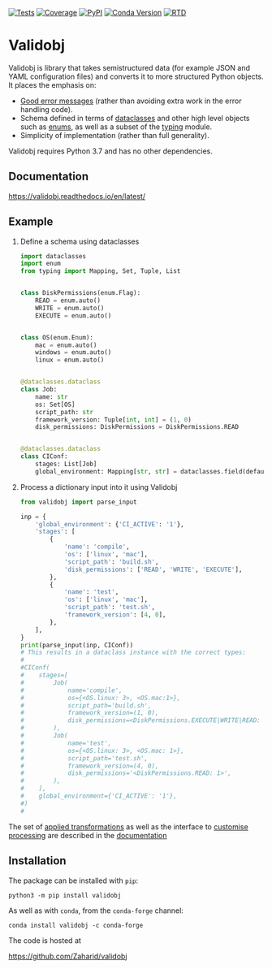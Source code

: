 [![Tests](https://github.com/Zaharid/validobj/workflows/Python%20package/badge.svg)](https://github.com/Zaharid/validobj/actions?query=workflow%3A%22Python+package%22)
[![Coverage](https://codecov.io/gh/Zaharid/validobj/branch/master/graph/badge.svg)](https://codecov.io/gh/Zaharid/validobj)
[![PyPI](https://img.shields.io/pypi/v/validobj.svg)](https://pypi.org/project/validobj/)
[![Conda Version](https://img.shields.io/conda/vn/conda-forge/validobj.svg)](https://anaconda.org/conda-forge/validobj)
[![RTD](https://readthedocs.org/projects/validobj/badge/)](https://readthedocs.org/projects/validobj/)

# Validobj

Validobj is library that takes semistructured data (for example JSON and YAML
configuration files) and converts it to more structured Python objects. It
places the emphasis on:

  - [Good error messages](https://validobj.readthedocs.io/en/latest/errors.html)
    (rather than avoiding extra work in the error handling
	code).
  - Schema defined in terms of
	[dataclasses](https://docs.python.org/3/library/dataclasses.html) and other
	high level objects such as
	[enums](https://docs.python.org/3/library/enum.html), as well as a subset of
	the [typing](https://docs.python.org/3/library/typing.html) module.
  - Simplicity of implementation (rather than full generality).

Validobj requires Python 3.7 and has no other dependencies.

## Documentation

https://validobj.readthedocs.io/en/latest/

## Example


 1. Define a schema using dataclasses
	```python
    import dataclasses
    import enum
    from typing import Mapping, Set, Tuple, List


    class DiskPermissions(enum.Flag):
        READ = enum.auto()
        WRITE = enum.auto()
        EXECUTE = enum.auto()


    class OS(enum.Enum):
        mac = enum.auto()
        windows = enum.auto()
        linux = enum.auto()


    @dataclasses.dataclass
    class Job:
        name: str
        os: Set[OS]
        script_path: str
        framework_version: Tuple[int, int] = (1, 0)
        disk_permissions: DiskPermissions = DiskPermissions.READ


    @dataclasses.dataclass
    class CIConf:
        stages: List[Job]
        global_environment: Mapping[str, str] = dataclasses.field(default_factory=dict)
	```
 2. Process a dictionary input into it using Validobj
	```python
    from validobj import parse_input

    inp = {
        'global_environment': {'CI_ACTIVE': '1'},
        'stages': [
            {
                'name': 'compile',
                'os': ['linux', 'mac'],
                'script_path': 'build.sh',
                'disk_permissions': ['READ', 'WRITE', 'EXECUTE'],
            },
            {
                'name': 'test',
                'os': ['linux', 'mac'],
                'script_path': 'test.sh',
                'framework_version': [4, 0],
            },
        ],
    }
	print(parse_input(inp, CIConf))
	# This results in a dataclass instance with the correct types:
	#
	#CIConf(
	#    stages=[
	#        Job(
	#            name='compile',
	#            os={<OS.linux: 3>, <OS.mac:1>},
	#            script_path='build.sh',
	#            framework_version=(1, 0),
	#            disk_permissions=<DiskPermissions.EXECUTE|WRITE|READ: 7>,
	#        ),
	#        Job(
	#            name='test',
	#            os={<OS.linux: 3>, <OS.mac: 1>},
	#            script_path='test.sh',
	#            framework_version=(4, 0),
	#            disk_permissions='<DiskPermissions.READ: 1>',
	#        ),
	#    ],
	#    global_environment={'CI_ACTIVE': '1'},
	#)
	#
	```

The set of [applied
transformations](https://validobj.readthedocs.io/en/latest/inout.html) as well
as the interface to [customise
processing](https://validobj.readthedocs.io/en/latest/custom.html) are described
in the [documentation](https://validobj.readthedocs.io/en/latest)



## Installation

The package can be installed with `pip`:

```
python3 -m pip install validobj
```

As well as with `conda`, from the `conda-forge` channel:

```
conda install validobj -c conda-forge
```

The code is hosted at

<https://github.com/Zaharid/validobj>

